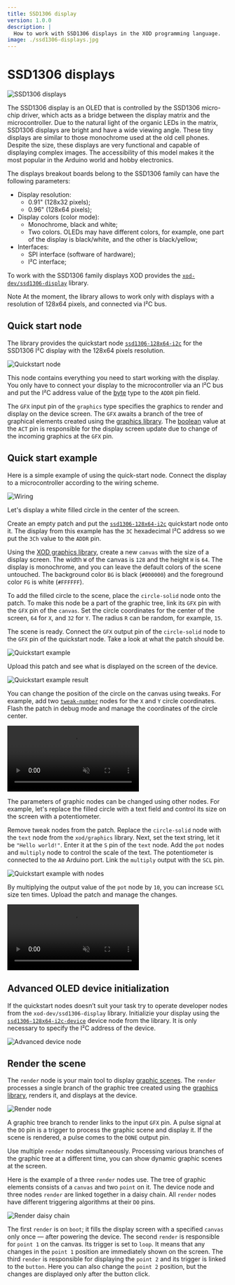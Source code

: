 ```yaml
---
title: SSD1306 display
version: 1.0.0
description: |
  How to work with SSD1306 displays in the XOD programming language.
image: ./ssd1306-displays.jpg
---
```


# SSD1306 displays

![SSD1306 displays](./ssd1306-displays.jpg)

The SSD1306 display is an OLED that is controlled by the SSD1306 micro-chip driver, which acts as a bridge between the display matrix and the microcontroller. Due to the natural light of the organic LEDs in the matrix, SSD1306 displays are bright and have a wide viewing angle. These tiny displays are similar to those monochrome used at the old cell phones. Despite the size, these displays are very functional and capable of displaying complex images. The accessibility of this model makes it the most popular in the Arduino world and hobby electronics.

The displays breakout boards belong to the SSD1306 family can have the following parameters:

- Display resolution:
  - 0.91" (128x32 pixels);
  - 0.96" (128x64 pixels);
- Display colors (color mode):
  - Monochrome, black and white;
  - Two colors. OLEDs may have different colors, for example, one part of the display is black/white, and the other is black/yellow;
- Interfaces:
  - SPI interface (software of hardware);
  - I²C interface;

To work with the SSD1306 family displays XOD provides the [`xod-dev/ssd1306-display`](/libs/xod-dev/ssd1306-display) library.

<div class="ui segment note">
<span class="ui ribbon label">Note</span>
At the moment, the library allows to work only with displays with a resolution of 128x64 pixels, and connected via I²C bus.
</div>

## Quick start node

The library provides the quickstart node [`ssd1306-128x64-i2c`](/libs/xod-dev/ssd1306-display/ssd1306-128x64-i2c) for the SSD1306 I²C display with the 128x64 pixels resolution.

![Quickstart node](./quickstart-node.png)

This node contains everything you need to start working with the display. You only have to connect your display to the microcontroller via an I²C bus and put the I²C address value of the [byte](/docs/reference/data-types/#byte-literals) type to the `ADDR` pin field.

The `GFX` input pin of the `graphics` type specifies the graphics to render and display on the device screen. The `GFX` awaits a branch of the tree of graphical elements created using the [graphics library](/docs/guide/graphics-library). The [boolean](/docs/reference/data-types/#boolean-literals/) value at the `ACT` pin is responsible for the display screen update due to change of the incoming graphics at the `GFX` pin.

## Quick start example

Here is a simple example of using the quick-start node. Connect the display to a microcontroller according to the wiring scheme.

![Wiring](./wiring.png)

Let's display a white filled circle in the center of the screen.

Create an empty patch and put the [`ssd1306-128x64-i2c`](/libs/xod-dev/ssd1306-display/ssd1306-128x64-i2c) quickstart node onto it. The display from this example has the `3C` hexadecimal I²C address so we put the `3Ch` value to the `ADDR` pin.

Using the [XOD graphics library](/docs/guide/graphics-library), create a new `canvas` with the size of a display screen. The width `W` of the canvas is `128` and the height `H` is `64`. The display is monochrome, and you can leave the default colors of the scene untouched. The background color `BG` is black (`#000000`) and the foreground color `FG` is white (`#FFFFFF`).

To add the filled circle to the scene, place the `circle-solid` node onto the patch. To make this node be a part of the graphic tree, link its `GFX` pin with the `GFX` pin of the `canvas`. Set the circle coordinates for the center of the screen, `64` for `X`, and `32` for `Y`. The radius `R` can be random, for example, `15`.

The scene is ready. Connect the `GFX` output pin of the `circle-solid` node to the `GFX` pin of the quickstart node. Take a look at what the patch should be.

![Quickstart example](./quickstart-example.png)

Upload this patch and see what is displayed on the screen of the device.

![Quickstart example result](./quickstart-example-result.jpg)

You can change the position of the circle on the canvas using tweaks. For example, add two [`tweak-number`](/libs/xod/debug/tweak-number) nodes for the `X` and `Y` circle coordinates. Flash the patch in debug mode and manage the coordinates of the circle center.

<video controls autoplay muted loop>
    <source src="./quickstart-example-with-tweaks.mp4" type="video/mp4">
</video>

The parameters of graphic nodes can be changed using other nodes. For example, let's replace the filled circle with a text field and control its size on the screen with a potentiometer.

Remove tweak nodes from the patch. Replace the `circle-solid` node with the `text` node from the `xod/graphics` library. Next, set the text string, let it be `"Hello world!"`. Enter it at the `S` pin of the `text` node. Add the `pot` nodes and `multiply` node to control the scale of the text. The potentiometer is connected to the `A0` Arduino port. Link the `multiply` output with the `SCL` pin.

![Quickstart example with nodes](./quickstart-example-with-nodes.png)

By multiplying the output value of the `pot` node by `10`, you can increase `SCL` size ten times. Upload the patch and manage the changes.

<video controls autoplay muted loop>
    <source src="./quickstart-example-with-nodes.mp4" type="video/mp4">
</video>

## Advanced OLED device initialization

If the quickstart nodes doesn’t suit your task try to operate developer nodes from the `xod-dev/ssd1306-display` library. Initializie your display using the [`ssd1306-128x64-i2c-device`](/libs/xod-dev/ssd1306-display/ssd1306-128x64-i2c-device) device node from the library. It is only necessary to specify the I²C address of the device.

![Advanced device node](./advanced-device-node.png)

## Render the scene

The `render` node is your main tool to display [graphic scenes](/docs/guide/graphics-library/#scene-as-a-tree). The `render` processes a single branch of the graphic tree created using the [graphics library](/docs/guide/graphics-library), renders it, and displays at the device.

![Render node](./render-node.png)

A graphic tree branch to render links to the input `GFX` pin. A pulse signal at the `DO` pin is a trigger to process the graphic scene and display it. If the scene is rendered, a pulse comes to the `DONE` output pin.

Use multiple `render` nodes simultaneously. Processing various branches of the graphic tree at a different time, you can show dynamic graphic scenes at the screen.

Here is the example of a three `render` nodes use. The tree of graphic elements consists of a `canvas` and two `point` on it. The device node and three nodes `render` are linked together in a daisy chain. All `render` nodes have different triggering algorithms at their `DO` pins.

![Render daisy chain](./render-daisy-chain.png)

The first `render` is on `boot`; it fills the display screen with a specified `canvas` only once — after powering the device. The second `render` is responsible for `point 1` on the canvas. Its trigger is set to `loop`. It means that any changes in the `point 1` position are immediately shown on the screen. The third `render` is responsible for displaying the `point 2` and its trigger is linked to the `button`. Here you can also change the `point 2` position, but the changes are displayed only after the button click.
